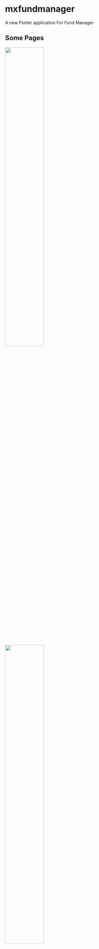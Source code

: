# mxfundmanager

A new Flutter application For Fund Manager

## Some Pages

<img src="http://ww2.sinaimg.cn/large/006y8mN6gy1g6d4l8enuhj30ja12odk5.jpg" width=50% height=50%>

<img src="http://ww3.sinaimg.cn/large/006y8mN6gy1g6d4lxppg2j30jm14e0wz.jpg" width=50% height=50%>

<img src="http://ww1.sinaimg.cn/large/006y8mN6gy1g6d4m725i6j30jc140mzi.jpg" width=50% height=50%>

## Getting Started

This project is a starting point for a Flutter application.

A few resources to get you started if this is your first Flutter project:

- [Lab: Write your first Flutter app](https://flutter.dev/docs/get-started/codelab)
- [Cookbook: Useful Flutter samples](https://flutter.dev/docs/cookbook)

For help getting started with Flutter, view our
[online documentation](https://flutter.dev/docs), which offers tutorials,
samples, guidance on mobile development, and a full API reference.
